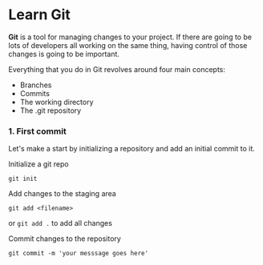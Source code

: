 # Learn Git

**Git** is a tool for managing changes to your project. If there are going to be lots of developers all working on the same thing, having control of those changes is going to be important.

Everything that you do in Git revolves around four main concepts:

- Branches
- Commits
- The working directory
- The .git repository

### 1. First commit

Let's make a start by initializing a repository and add an initial commit to it.

Initialize a git repo

```
git init
```

Add changes to the staging area

```git add <filename>```

or ```git add .``` to add all changes

Commit changes to the repository

```git commit -m 'your messsage goes here'```
